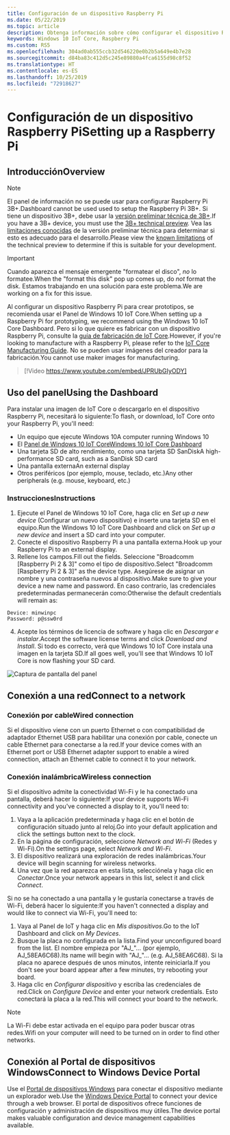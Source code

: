 ```yaml
---
title: Configuración de un dispositivo Raspberry Pi
ms.date: 05/22/2019
ms.topic: article
description: Obtenga información sobre cómo configurar el dispositivo Raspberry Pi con Windows 10 IoT Core.
keywords: Windows 10 IoT Core, Raspberry Pi
ms.custom: RS5
ms.openlocfilehash: 304ad0ab555ccb32d546220e0b2b5a649e4b7e28
ms.sourcegitcommit: d84ba83c412d5c245e89880a4fca6155d98c8f52
ms.translationtype: HT
ms.contentlocale: es-ES
ms.lasthandoff: 10/25/2019
ms.locfileid: "72918627"
---
```

# <a name="setting-up-a-raspberry-pi"></a><span data-ttu-id="f781c-104">Configuración de un dispositivo Raspberry Pi</span><span class="sxs-lookup"><span data-stu-id="f781c-104">Setting up a Raspberry Pi</span></span>

## <a name="overview"></a><span data-ttu-id="f781c-105">Introducción</span><span class="sxs-lookup"><span data-stu-id="f781c-105">Overview</span></span>

> [!NOTE]
> <span data-ttu-id="f781c-106">El panel de información no se puede usar para configurar Raspberry Pi 3B+.</span><span class="sxs-lookup"><span data-stu-id="f781c-106">Dashboard cannot be used used to setup the Raspberry Pi 3B+.</span></span> <span data-ttu-id="f781c-107">Si tiene un dispositivo 3B+, debe usar la [versión preliminar técnica de 3B+](https://www.microsoft.com/en-us/software-download/windowsiot).</span><span class="sxs-lookup"><span data-stu-id="f781c-107">If you have a 3B+ device, you must use the [3B+ technical preview](https://www.microsoft.com/en-us/software-download/windowsiot).</span></span> <span data-ttu-id="f781c-108">Vea las [limitaciones conocidas](https://docs.microsoft.com/en-us/windows/iot-core/troubleshooting) de la versión preliminar técnica para determinar si esto es adecuado para el desarrollo.</span><span class="sxs-lookup"><span data-stu-id="f781c-108">Please view the [known limitations](https://docs.microsoft.com/en-us/windows/iot-core/troubleshooting) of the technical preview to determine if this is suitable for your development.</span></span>

> [!IMPORTANT]
> <span data-ttu-id="f781c-109">Cuando aparezca el mensaje emergente "formatear el disco", _no_ lo formatee.</span><span class="sxs-lookup"><span data-stu-id="f781c-109">When the "format this disk" pop up comes up, do _not_ format the disk.</span></span> <span data-ttu-id="f781c-110">Estamos trabajando en una solución para este problema.</span><span class="sxs-lookup"><span data-stu-id="f781c-110">We are working on a fix for this issue.</span></span>

<span data-ttu-id="f781c-111">Al configurar un dispositivo Raspberry Pi para crear prototipos, se recomienda usar el Panel de Windows 10 IoT Core.</span><span class="sxs-lookup"><span data-stu-id="f781c-111">When setting up a Raspberry Pi for prototyping, we recommend using the Windows 10 IoT Core Dashboard.</span></span> <span data-ttu-id="f781c-112">Pero si lo que quiere es fabricar con un dispositivo Raspberry Pi, consulte la [guía de fabricación de IoT Core](https://docs.microsoft.com/en-us/windows-hardware/manufacture/iot/iot-core-manufacturing-guide).</span><span class="sxs-lookup"><span data-stu-id="f781c-112">However, if you're looking to manufacture with a Raspberry Pi, please refer to the [IoT Core Manufacturing Guide](https://docs.microsoft.com/en-us/windows-hardware/manufacture/iot/iot-core-manufacturing-guide).</span></span> <span data-ttu-id="f781c-113">No se pueden usar imágenes del creador para la fabricación.</span><span class="sxs-lookup"><span data-stu-id="f781c-113">You cannot use maker images for manufacturing.</span></span>
<br>
> [!Video https://www.youtube.com/embed/JPRUbGIyODY]

## <a name="using-the-dashboard"></a><span data-ttu-id="f781c-114">Uso del panel</span><span class="sxs-lookup"><span data-stu-id="f781c-114">Using the Dashboard</span></span>

<span data-ttu-id="f781c-115">Para instalar una imagen de IoT Core o descargarlo en el dispositivo Raspberry Pi, necesitará lo siguiente:</span><span class="sxs-lookup"><span data-stu-id="f781c-115">To flash, or download, IoT Core onto your Raspberry Pi, you'll need:</span></span>
* <span data-ttu-id="f781c-116">Un equipo que ejecute Windows 10</span><span class="sxs-lookup"><span data-stu-id="f781c-116">A computer running Windows 10</span></span> 
* <span data-ttu-id="f781c-117">El [Panel de Windows 10 IoT Core](https://docs.microsoft.com/windows/iot-core/downloads)</span><span class="sxs-lookup"><span data-stu-id="f781c-117">[Windows 10 IoT Core Dashboard](https://docs.microsoft.com/windows/iot-core/downloads)</span></span>
* <span data-ttu-id="f781c-118">Una tarjeta SD de alto rendimiento, como una tarjeta SD SanDisk</span><span class="sxs-lookup"><span data-stu-id="f781c-118">A high-performance SD card, such as a SanDisk SD card</span></span>
* <span data-ttu-id="f781c-119">Una pantalla externa</span><span class="sxs-lookup"><span data-stu-id="f781c-119">An external display</span></span>
* <span data-ttu-id="f781c-120">Otros periféricos (por ejemplo, mouse, teclado, etc.)</span><span class="sxs-lookup"><span data-stu-id="f781c-120">Any other peripherals (e.g. mouse, keyboard, etc.)</span></span>

### <a name="instructions"></a><span data-ttu-id="f781c-121">Instrucciones</span><span class="sxs-lookup"><span data-stu-id="f781c-121">Instructions</span></span>

1. <span data-ttu-id="f781c-122">Ejecute el Panel de Windows 10 IoT Core, haga clic en *Set up a new device* (Configurar un nuevo dispositivo) e inserte una tarjeta SD en el equipo.</span><span class="sxs-lookup"><span data-stu-id="f781c-122">Run the Windows 10 IoT Core Dashboard and click on *Set up a new device* and insert a SD card into your computer.</span></span>
2. <span data-ttu-id="f781c-123">Conecte el dispositivo Raspberry Pi a una pantalla externa.</span><span class="sxs-lookup"><span data-stu-id="f781c-123">Hook up your Raspberry Pi to an external display.</span></span>
3. <span data-ttu-id="f781c-124">Rellene los campos.</span><span class="sxs-lookup"><span data-stu-id="f781c-124">Fill out the fields.</span></span> <span data-ttu-id="f781c-125">Seleccione "Broadcomm [Raspberry Pi 2 & 3]" como el tipo de dispositivo.</span><span class="sxs-lookup"><span data-stu-id="f781c-125">Select "Broadcomm [Raspberry Pi 2 & 3]" as the device type.</span></span> <span data-ttu-id="f781c-126">Asegúrese de asignar un nombre y una contraseña nuevos al dispositivo.</span><span class="sxs-lookup"><span data-stu-id="f781c-126">Make sure to give your device a new name and password.</span></span> <span data-ttu-id="f781c-127">En caso contrario, las credenciales predeterminadas permanecerán como:</span><span class="sxs-lookup"><span data-stu-id="f781c-127">Otherwise the default credentials will remain as:</span></span>

```
Device: minwinpc
Password: p@ssw0rd
```

4. <span data-ttu-id="f781c-128">Acepte los términos de licencia de software y haga clic en *Descargar e instalar*.</span><span class="sxs-lookup"><span data-stu-id="f781c-128">Accept the software license terms and click *Download and Install*.</span></span> <span data-ttu-id="f781c-129">Si todo es correcto, verá que Windows 10 IoT Core instala una imagen en la tarjeta SD.</span><span class="sxs-lookup"><span data-stu-id="f781c-129">If all goes well, you'll see that Windows 10 IoT Core is now flashing your SD card.</span></span>

![Captura de pantalla del panel](../media/DeviceSetup/Dashboard-Screenshot.jpg)

## <a name="connect-to-a-network"></a><span data-ttu-id="f781c-131">Conexión a una red</span><span class="sxs-lookup"><span data-stu-id="f781c-131">Connect to a network</span></span>
### <a name="wired-connection"></a><span data-ttu-id="f781c-132">Conexión por cable</span><span class="sxs-lookup"><span data-stu-id="f781c-132">Wired connection</span></span>
<span data-ttu-id="f781c-133">Si el dispositivo viene con un puerto Ethernet o con compatibilidad de adaptador Ethernet USB para habilitar una conexión por cable, conecte un cable Ethernet para conectarse a la red.</span><span class="sxs-lookup"><span data-stu-id="f781c-133">If your device comes with an Ethernet port or USB Ethernet adapter support to enable a wired connection, attach an Ethernet cable to connect it to your network.</span></span>

### <a name="wireless-connection"></a><span data-ttu-id="f781c-134">Conexión inalámbrica</span><span class="sxs-lookup"><span data-stu-id="f781c-134">Wireless connection</span></span>
<span data-ttu-id="f781c-135">Si el dispositivo admite la conectividad Wi-Fi y le ha conectado una pantalla, deberá hacer lo siguiente:</span><span class="sxs-lookup"><span data-stu-id="f781c-135">If your device supports Wi-Fi connectivity and you've connected a display to it, you'll need to:</span></span>

1. <span data-ttu-id="f781c-136">Vaya a la aplicación predeterminada y haga clic en el botón de configuración situado junto al reloj.</span><span class="sxs-lookup"><span data-stu-id="f781c-136">Go into your default application and click the settings button next to the clock.</span></span>
2. <span data-ttu-id="f781c-137">En la página de configuración, seleccione _Network and Wi-Fi_ (Redes y Wi-Fi).</span><span class="sxs-lookup"><span data-stu-id="f781c-137">On the settings page, select _Network and Wi-Fi_.</span></span>
3. <span data-ttu-id="f781c-138">El dispositivo realizará una exploración de redes inalámbricas.</span><span class="sxs-lookup"><span data-stu-id="f781c-138">Your device will begin scanning for wireless networks.</span></span>
4. <span data-ttu-id="f781c-139">Una vez que la red aparezca en esta lista, selecciónela y haga clic en _Conectar_.</span><span class="sxs-lookup"><span data-stu-id="f781c-139">Once your network appears in this list, select it and click _Connect_.</span></span>

<span data-ttu-id="f781c-140">Si no se ha conectado a una pantalla y le gustaría conectarse a través de Wi-Fi, deberá hacer lo siguiente:</span><span class="sxs-lookup"><span data-stu-id="f781c-140">If you haven't connected a display and would like to connect via Wi-Fi, you'll need to:</span></span>

1. <span data-ttu-id="f781c-141">Vaya al Panel de IoT y haga clic en _Mis dispositivos_.</span><span class="sxs-lookup"><span data-stu-id="f781c-141">Go to the IoT Dashboard and click on _My Devices_.</span></span>
2. <span data-ttu-id="f781c-142">Busque la placa no configurada en la lista.</span><span class="sxs-lookup"><span data-stu-id="f781c-142">Find your unconfigured board from the list.</span></span> <span data-ttu-id="f781c-143">El nombre empieza por "AJ_"… (por ejemplo, AJ_58EA6C68).</span><span class="sxs-lookup"><span data-stu-id="f781c-143">Its name will begin with "AJ_"... (e.g. AJ_58EA6C68).</span></span> <span data-ttu-id="f781c-144">Si la placa no aparece después de unos minutos, intente reiniciarla.</span><span class="sxs-lookup"><span data-stu-id="f781c-144">If you don't see your board appear after a few minutes, try rebooting your board.</span></span>
3. <span data-ttu-id="f781c-145">Haga clic en _Configurar dispositivo_ y escriba las credenciales de red.</span><span class="sxs-lookup"><span data-stu-id="f781c-145">Click on _Configure Device_ and enter your network credentials.</span></span> <span data-ttu-id="f781c-146">Esto conectará la placa a la red.</span><span class="sxs-lookup"><span data-stu-id="f781c-146">This will connect your board to the network.</span></span>

> [!NOTE]
> <span data-ttu-id="f781c-147">La Wi-Fi debe estar activada en el equipo para poder buscar otras redes.</span><span class="sxs-lookup"><span data-stu-id="f781c-147">Wifi on your computer will need to be turned on in order to find other networks.</span></span>

## <a name="connect-to-windows-device-portal"></a><span data-ttu-id="f781c-148">Conexión al Portal de dispositivos Windows</span><span class="sxs-lookup"><span data-stu-id="f781c-148">Connect to Windows Device Portal</span></span>

<span data-ttu-id="f781c-149">Use el [Portal de dispositivos Windows](../manage-your-device/DevicePortal.md) para conectar el dispositivo mediante un explorador web.</span><span class="sxs-lookup"><span data-stu-id="f781c-149">Use the [Windows Device Portal](../manage-your-device/DevicePortal.md) to connect your device through a web browser.</span></span> <span data-ttu-id="f781c-150">El portal de dispositivos ofrece funciones de configuración y administración de dispositivos muy útiles.</span><span class="sxs-lookup"><span data-stu-id="f781c-150">The device portal makes valuable configuration and device management capabilities available.</span></span> 
